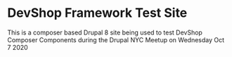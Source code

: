 # DevShop Framework Test Site

This is a composer based Drupal 8 site being used to test
DevShop Composer Components during the Drupal NYC Meetup on Wednesday Oct 7 2020



